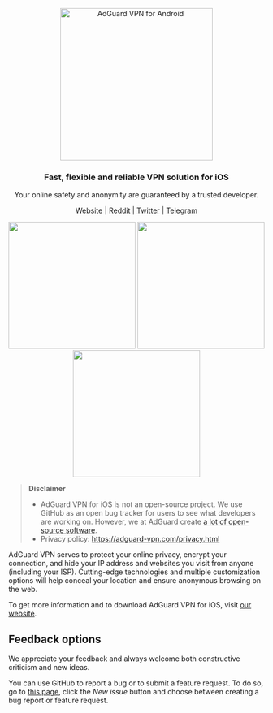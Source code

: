 <p align="center">
  <img src="https://cdn.adguard.com/public/Adguard/Common/Logos/vpn_logo_i.svg" width="300px" alt="AdGuard VPN for Android" />
</p>

<h3 align="center">
  Fast, flexible and reliable VPN solution for iOS
</h3>

<p align="center">
  Your online safety and anonymity are guaranteed by a trusted developer.
</p>

<p align="center">
    <a href="https://adguard-vpn.com/">Website</a> |
    <a href="https://www.reddit.com/r/AdGuardVPN/">Reddit</a> |
    <a href="https://twitter.com/AdGuard">Twitter</a> |
    <a href="https://t.me/adguarden">Telegram</a>
    <br>
</p>

<p align="center">
  <image src="https://cdn.adtidy.org/content/github/vpn/ios/vpn_disconnected.png" width="250">
  <image src="https://cdn.adtidy.org/content/github/vpn/ios/vpn_locations.png" width="250">
  <image src="https://cdn.adtidy.org/content/github/vpn/ios/vpn_connected.png" width="250">
</p>

> **Disclaimer**
> * AdGuard VPN for iOS is not an open-source project. We use GitHub as an open bug tracker for users to see what developers are working on. However, we at AdGuard create [a lot of open-source software](https://github.com/search?o=desc&q=topic%3Aopen-source+org%3AAdguardTeam+fork%3Atrue&s=stars&type=Repositories).
> * Privacy policy: https://adguard-vpn.com/privacy.html

AdGuard VPN serves to protect your online privacy, encrypt your connection, and hide your IP address and websites you visit from anyone (including your ISP). Cutting-edge technologies and multiple customization options will help conceal your location and ensure anonymous browsing on the web.

To get more information and to download AdGuard VPN for iOS, visit [our website](https://adguard-vpn.com/).

<a id="feedback"></a>

## Feedback options

We appreciate your feedback and always welcome both constructive criticism and new ideas.

You can use GitHub to report a bug or to submit a feature request. To do so, go to [this page](https://github.com/AdguardTeam/AdGuardVPNForiOS/issues), click the _New issue_ button and choose between creating a bug report or feature request.

